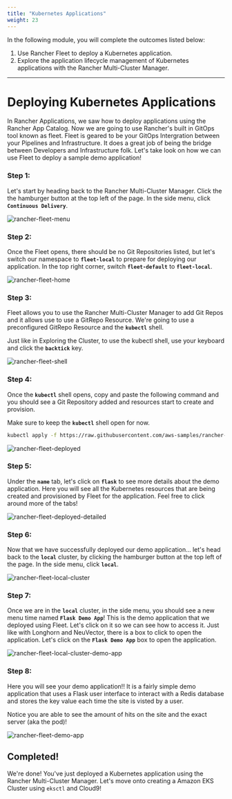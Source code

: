```yaml
---
title: "Kubernetes Applications"
weight: 23
---
```


In the following module, you will complete the outcomes listed below:

1. Use Rancher Fleet to deploy a Kubernetes application.
2. Explore the application lifecycle management of Kubernetes applications with the Rancher Multi-Cluster Manager.

---


# Deploying Kubernetes Applications

In Rancher Applications, we saw how to deploy applications using the Rancher App Catalog. Now we are going to use Rancher's built in GitOps tool known as fleet. Fleet is geared to be your GitOps Intergration between your Pipelines and Infrastructure. It does a great job of being the bridge between Developers and Infrastructure folk. Let's take look on how we can use Fleet to deploy a sample demo application!

### Step 1:

Let's start by heading back to the Rancher Multi-Cluster Manager. Click the the hamburger button at the top left of the page. In the side menu, click **`Continuous Delivery`**.

![rancher-fleet-menu](/static/images/content/23-fleet-menu.png)

### Step 2:

Once the Fleet opens, there should be no Git Repositories listed, but let's switch our namespace to **`fleet-local`** to prepare for deploying our application. In the top right corner, switch **`fleet-default`** to **`fleet-local`**.

![rancher-fleet-home](/static/images/content/23-fleet-home.png)

### Step 3:

Fleet allows you to use the Rancher Multi-Cluster Manager to add Git Repos and it allows use to use a GitRepo Resource. We're going to use a preconfigured GitRepo Resource and the **`kubectl`** shell.


Just like in Exploring the Cluster, to use the kubectl shell, use your keyboard and click the **`backtick`** key.

![rancher-fleet-shell](/static/images/content/23-fleet-shell.png)

### Step 4:

Once the **`kubectl`** shell opens, copy and paste the following command and you should see a Git Repository added and resources start to create and provision. 

Make sure to keep the **`kubectl`** shell open for now.

```bash
kubectl apply -f https://raw.githubusercontent.com/aws-samples/rancher-on-aws-workshop/main/static/fleet/fleet-local.yaml
```

![rancher-fleet-deployed](/static/images/content/23-fleet-deployed.png)

### Step 5:

Under the **`name`** tab, let's click on **`flask`** to see more details about the demo application. Here you will see all the Kubernetes resources that are being created and provisioned by Fleet for the application. Feel free to click around more of the tabs!

![rancher-fleet-deployed-detailed](/static/images/content/23-fleet-deployed-detailed.png)

### Step 6:

Now that we have successfully deployed our demo application... let's head back to the **`local`** cluster, by clicking the hamburger button at the top left of the page. In the side menu, click **`local`**.

![rancher-fleet-local-cluster](/static/images/content/23-fleet-local-cluster.png)

### Step 7:

Once we are in the **`local`** cluster, in the side menu, you should see a new menu time named **`Flask Demo App`**! This is the demo application that we deployed using Fleet. Let's click on it so we can see how to access it. Just like with Longhorn and NeuVector, there is a box to click to open the application. Let's click on the **`Flask Demo App`** box to open the application.

![rancher-fleet-local-cluster-demo-app](/static/images/content/23-fleet-local-cluster-demo-app.png)

### Step 8:

Here you will see your demo application!! It is a fairly simple demo application that uses a Flask user interface to interact with a Redis database and stores the key value each time the site is visted by a user. 

Notice you are able to see the amount of hits on the site and the exact server (aka the pod)!

![rancher-fleet-demo-app](/static/images/content/23-fleet-demo-app.png)

## Completed!

We're done! You've just deployed a Kubernetes application using the Rancher Multi-Cluster Manager. Let's move onto creating a Amazon EKS Cluster using `eksctl` and Cloud9!
